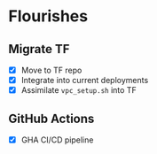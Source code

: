# Flourishes

## Migrate TF
- [x] Move to TF repo
- [x] Integrate into current deployments
- [x] Assimilate `vpc_setup.sh` into TF

## GitHub Actions
- [x] GHA CI/CD pipeline
